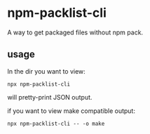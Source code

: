 # npm-packlist-cli

A way to get packaged files without npm pack.

## usage

In the dir you want to view:

`npx npm-packlist-cli`

will pretty-print JSON output.

if you want to view make compatible output:

`npx npm-packlist-cli -- -o make`
